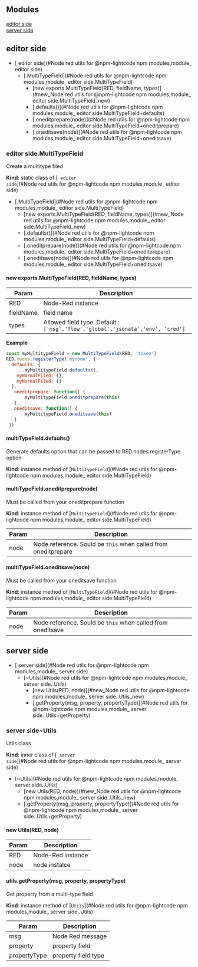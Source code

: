 ## Modules

<dl>
<dt><a href="#Node red utils for @npm-lightcode npm modules,module_ editor side"> editor side</a></dt>
<dd></dd>
<dt><a href="#Node red utils for @npm-lightcode npm modules,module_ server side"> server side</a></dt>
<dd></dd>
</dl>

<a name="Node red utils for @npm-lightcode npm modules,module_ editor side"></a>

##  editor side

* [ editor side](#Node red utils for @npm-lightcode npm modules,module_ editor side)
    * [.MultiTypeField](#Node red utils for @npm-lightcode npm modules,module_ editor side.MultiTypeField)
        * [new exports.MultiTypeField(RED, fieldName, types)](#new_Node red utils for @npm-lightcode npm modules,module_ editor side.MultiTypeField_new)
        * [.defaults()](#Node red utils for @npm-lightcode npm modules,module_ editor side.MultiTypeField+defaults)
        * [.oneditprepare(node)](#Node red utils for @npm-lightcode npm modules,module_ editor side.MultiTypeField+oneditprepare)
        * [.oneditsave(node)](#Node red utils for @npm-lightcode npm modules,module_ editor side.MultiTypeField+oneditsave)

<a name="Node red utils for @npm-lightcode npm modules,module_ editor side.MultiTypeField"></a>

###  editor side.MultiTypeField
Create a multitype filed

**Kind**: static class of [<code> editor side</code>](#Node red utils for @npm-lightcode npm modules,module_ editor side)  

* [.MultiTypeField](#Node red utils for @npm-lightcode npm modules,module_ editor side.MultiTypeField)
    * [new exports.MultiTypeField(RED, fieldName, types)](#new_Node red utils for @npm-lightcode npm modules,module_ editor side.MultiTypeField_new)
    * [.defaults()](#Node red utils for @npm-lightcode npm modules,module_ editor side.MultiTypeField+defaults)
    * [.oneditprepare(node)](#Node red utils for @npm-lightcode npm modules,module_ editor side.MultiTypeField+oneditprepare)
    * [.oneditsave(node)](#Node red utils for @npm-lightcode npm modules,module_ editor side.MultiTypeField+oneditsave)

<a name="new_Node red utils for @npm-lightcode npm modules,module_ editor side.MultiTypeField_new"></a>

#### new exports.MultiTypeField(RED, fieldName, types)

| Param | Description |
| --- | --- |
| RED | Node-Red instance |
| fieldName | field name |
| types | Allowed field type. Default : `['msg','flow','global','jsonata','env', 'cred']` |

**Example**  
```js
const myMultitypeField = new MultiTypeField(RED, 'token')
RED.nodes.registerType('mynode', {
  defaults: {
    ...myMultitypeField.defaults(),
    myNormalFiled: {},
    myNormalFiled: {}
  },
   oneditprepare: function() {
       myMultitypeField.oneditprepare(this)
   },
   oneditsave: function() {   
       myMultitypeField.oneditsave(this)
   }
 })
```
<a name="Node red utils for @npm-lightcode npm modules,module_ editor side.MultiTypeField+defaults"></a>

#### multiTypeField.defaults()
Generate defaults option that can be passed to RED.nodes.registerType option

**Kind**: instance method of [<code>MultiTypeField</code>](#Node red utils for @npm-lightcode npm modules,module_ editor side.MultiTypeField)  
<a name="Node red utils for @npm-lightcode npm modules,module_ editor side.MultiTypeField+oneditprepare"></a>

#### multiTypeField.oneditprepare(node)
Must be called from your oneditprepare function

**Kind**: instance method of [<code>MultiTypeField</code>](#Node red utils for @npm-lightcode npm modules,module_ editor side.MultiTypeField)  

| Param | Description |
| --- | --- |
| node | Node reference. Sould be `this` when called from oneditprepare |

<a name="Node red utils for @npm-lightcode npm modules,module_ editor side.MultiTypeField+oneditsave"></a>

#### multiTypeField.oneditsave(node)
Must be called from your oneditsave function

**Kind**: instance method of [<code>MultiTypeField</code>](#Node red utils for @npm-lightcode npm modules,module_ editor side.MultiTypeField)  

| Param | Description |
| --- | --- |
| node | Node reference. Sould be `this` when called from oneditsave |

<a name="Node red utils for @npm-lightcode npm modules,module_ server side"></a>

##  server side

* [ server side](#Node red utils for @npm-lightcode npm modules,module_ server side)
    * [~Utils](#Node red utils for @npm-lightcode npm modules,module_ server side..Utils)
        * [new Utils(RED, node)](#new_Node red utils for @npm-lightcode npm modules,module_ server side..Utils_new)
        * [.getProperty(msg, property, propertyType)](#Node red utils for @npm-lightcode npm modules,module_ server side..Utils+getProperty)

<a name="Node red utils for @npm-lightcode npm modules,module_ server side..Utils"></a>

###  server side~Utils
Utils class

**Kind**: inner class of [<code> server side</code>](#Node red utils for @npm-lightcode npm modules,module_ server side)  

* [~Utils](#Node red utils for @npm-lightcode npm modules,module_ server side..Utils)
    * [new Utils(RED, node)](#new_Node red utils for @npm-lightcode npm modules,module_ server side..Utils_new)
    * [.getProperty(msg, property, propertyType)](#Node red utils for @npm-lightcode npm modules,module_ server side..Utils+getProperty)

<a name="new_Node red utils for @npm-lightcode npm modules,module_ server side..Utils_new"></a>

#### new Utils(RED, node)

| Param | Description |
| --- | --- |
| RED | Node-Red instance |
| node | node instalce |

<a name="Node red utils for @npm-lightcode npm modules,module_ server side..Utils+getProperty"></a>

#### utils.getProperty(msg, property, propertyType)
Get property from a multi-type field

**Kind**: instance method of [<code>Utils</code>](#Node red utils for @npm-lightcode npm modules,module_ server side..Utils)  

| Param | Description |
| --- | --- |
| msg | Node Red message |
| property | property field |
| propertyType | property field type |

